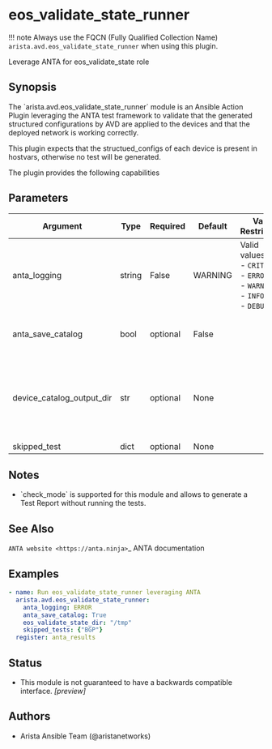 <!--
  ~ Copyright (c) 2023 Arista Networks, Inc.
  ~ Use of this source code is governed by the Apache License 2.0
  ~ that can be found in the LICENSE file.
  -->

# eos_validate_state_runner

!!! note
    Always use the FQCN (Fully Qualified Collection Name) `arista.avd.eos_validate_state_runner` when using this plugin.

Leverage ANTA for eos\_validate\_state role

## Synopsis

The \`arista.avd.eos\_validate\_state\_runner\` module is an Ansible Action Plugin leveraging the ANTA test
framework to validate that the generated structured configurations by AVD are applied to the devices and
that the deployed network is working correctly.

This plugin expects that the structued\_configs of each device is present in hostvars, otherwise no test will be generated.

The plugin provides the following capabilities

## Parameters

| Argument | Type | Required | Default | Value Restrictions | Description |
| -------- | ---- | -------- | ------- | ------------------ | ----------- |
| anta_logging | string | False | WARNING | Valid values:<br>- <code>CRITICAL</code><br>- <code>ERROR</code><br>- <code>WARNING</code><br>- <code>INFO</code><br>- <code>DEBUG</code> | Controls the log level for the ANTA library. If unset, the Action plugin will set it to \"WARNING\" |
| anta_save_catalog | bool | optional | False |  | A boolean to indicate whether or not the catalog should be saved for each device. |
| device_catalog_output_dir | str | optional | None |  | When \`anta\_save\_catalog\` is True, this is the directory where the device catalogs will be saved.<br>Required if <em>anta\_save\_catalog\=True</em> |
| skipped_test | dict | optional | None |  |  |

## Notes

- \`check\_mode\` is supported for this module and allows to generate a Test Report without running the tests.

## See Also

   `ANTA website <https://anta.ninja>`_
       ANTA documentation

## Examples

```yaml
- name: Run eos_validate_state_runner leveraging ANTA
  arista.avd.eos_validate_state_runner:
    anta_logging: ERROR
    anta_save_catalog: True
    eos_validate_state_dir: "/tmp"
    skipped_tests: {"BGP"}
  register: anta_results
```

## Status

- This module is not guaranteed to have a backwards compatible interface. *[preview]*

## Authors

- Arista Ansible Team (@aristanetworks)
